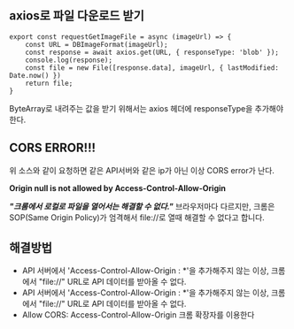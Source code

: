 ## axios로 파일 다운로드 받기

```
export const requestGetImageFile = async (imageUrl) => {
    const URL = DBImageFormat(imageUrl);
    const response = await axios.get(URL, { responseType: 'blob' });
    console.log(response);
    const file = new File([response.data], imageUrl, { lastModified: Date.now() })
    return file;
}
```
ByteArray로 내려주는 값을 받기 위해서는 axios 헤더에 responseType을 추가해야 한다.

## CORS ERROR!!!
위 소스와 같이 요청하면 같은 API서버와 같은 ip가 아닌 이상 CORS error가 난다. 

**Origin null is not allowed by Access-Control-Allow-Origin**

***"크롬에서 로컬로 파일을 열어서는 해결할 수 없다."*** 
브라우저마다 다르지만, 크롬은 SOP(Same Origin Policy)가 엄격해서 file://로 열때 해결할 수 없다고 합니다.

## 해결방법
 - API 서버에서 'Access-Control-Allow-Origin : *'을 추가해주지 않는 이상, 크롬에서 "file://" URL로 API 데이터를 받아올 수 없다.
 - API 서버에서 'Access-Control-Allow-Origin : *'을 추가해주지 않는 이상, 크롬에서 "file://" URL로 API 데이터를 받아올 수 없다.
 - Allow CORS: Access-Control-Allow-Origin 크롬 확장자를 이용한다